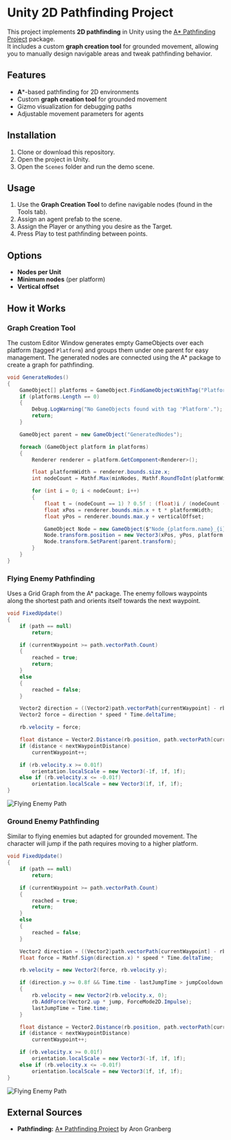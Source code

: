 # Unity 2D Pathfinding Project

This project implements **2D pathfinding** in Unity using the [A\* Pathfinding Project](https://arongranberg.com/astar) package.\
It includes a custom **graph creation tool** for grounded movement, allowing you to manually design navigable areas and tweak pathfinding behavior.

## Features

- **A**\*-based pathfinding for 2D environments
- Custom **graph creation tool** for grounded movement
- Gizmo visualization for debugging paths
- Adjustable movement parameters for agents

## Installation

1. Clone or download this repository.
2. Open the project in Unity.
3. Open the `Scenes` folder and run the demo scene.

## Usage

1. Use the **Graph Creation Tool** to define navigable nodes (found in the Tools tab).
2. Assign an agent prefab to the scene.
3. Assign the Player or anything you desire as the Target.
4. Press Play to test pathfinding between points.

## Options

- **Nodes per Unit**
- **Minimum nodes** (per platform)
- **Vertical offset**

## How it Works

### Graph Creation Tool

The custom Editor Window generates empty GameObjects over each platform (tagged `Platform`) and groups them under one parent for easy management. The generated nodes are connected using the A\* package to create a graph for pathfinding.

```c#
void GenerateNodes()
{
    GameObject[] platforms = GameObject.FindGameObjectsWithTag("Platform");
    if (platforms.Length == 0)
    {
        Debug.LogWarning("No GameObjects found with tag 'Platform'.");
        return;
    }

    GameObject parent = new GameObject("GeneratedNodes");

    foreach (GameObject platform in platforms)
    {
        Renderer renderer = platform.GetComponent<Renderer>();

        float platformWidth = renderer.bounds.size.x;
        int nodeCount = Mathf.Max(minNodes, Mathf.RoundToInt(platformWidth * nodesPerUnit));

        for (int i = 0; i < nodeCount; i++)
        {
            float t = (nodeCount == 1) ? 0.5f : (float)i / (nodeCount - 1);
            float xPos = renderer.bounds.min.x + t * platformWidth;
            float yPos = renderer.bounds.max.y + verticalOffset;

            GameObject Node = new GameObject($"Node_{platform.name}_{i}");
            Node.transform.position = new Vector3(xPos, yPos, platform.transform.position.z);
            Node.transform.SetParent(parent.transform);
        }
    }
}
```

### Flying Enemy Pathfinding

Uses a Grid Graph from the A\* package. The enemy follows waypoints along the shortest path and orients itself towards the next waypoint.

```c#
void FixedUpdate()
{
    if (path == null)
        return;

    if (currentWaypoint >= path.vectorPath.Count)
    {
        reached = true;
        return;
    }
    else
    {
        reached = false;
    }

    Vector2 direction = ((Vector2)path.vectorPath[currentWaypoint] - rb.position).normalized;
    Vector2 force = direction * speed * Time.deltaTime;

    rb.velocity = force;

    float distance = Vector2.Distance(rb.position, path.vectorPath[currentWaypoint]);
    if (distance < nextWaypointDistance)
        currentWaypoint++;

    if (rb.velocity.x >= 0.01f)
        orientation.localScale = new Vector3(-1f, 1f, 1f);
    else if (rb.velocity.x <= -0.01f)
        orientation.localScale = new Vector3(1f, 1f, 1f);
}
```
![Flying Enemy Path](Images/Flying_Enemy_Path.png)

### Ground Enemy Pathfinding

Similar to flying enemies but adapted for grounded movement. The character will jump if the path requires moving to a higher platform.

```c#
void FixedUpdate()
{
    if (path == null)
        return;

    if (currentWaypoint >= path.vectorPath.Count)
    {
        reached = true;
        return;
    }
    else
    {
        reached = false;
    }

    Vector2 direction = ((Vector2)path.vectorPath[currentWaypoint] - rb.position).normalized;
    float force = Mathf.Sign(direction.x) * speed * Time.deltaTime;

    rb.velocity = new Vector2(force, rb.velocity.y);

    if (direction.y >= 0.8f && Time.time - lastJumpTime > jumpCooldown && onGround)
    {
        rb.velocity = new Vector2(rb.velocity.x, 0);
        rb.AddForce(Vector2.up * jump, ForceMode2D.Impulse);
        lastJumpTime = Time.time;
    }

    float distance = Vector2.Distance(rb.position, path.vectorPath[currentWaypoint]);
    if (distance < nextWaypointDistance)
        currentWaypoint++;

    if (rb.velocity.x >= 0.01f)
        orientation.localScale = new Vector3(-1f, 1f, 1f);
    else if (rb.velocity.x <= -0.01f)
        orientation.localScale = new Vector3(1f, 1f, 1f);
}
```
![Flying Enemy Path](Images/Ground_Enemy_Path.png)
## External Sources

- **Pathfinding:** [A\* Pathfinding Project](https://arongranberg.com/astar) by Aron Granberg

